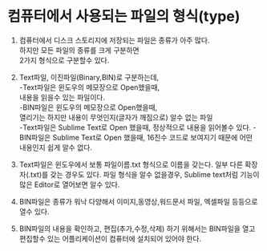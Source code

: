 # 컴퓨터에서 사용되는 파일의 형식(type)
1. 컴퓨터에서 디스크 스토리지에 저장되는 파일은 종류가 아주 많다.  
하지만 모든 파일의 종류를 크게 구분하면  
2가지 형식으로 구분할수 있다.

2. Text파일, 이진파일(Binary,BIN)로 구분하는데,  
-Text파일은 윈도우의 메모장으로 Open했을때,  
내용을 읽을수 있는 파일이다.  
-BIN파일은 윈도우의 메모장으로 Open했을때,  
열리기는 하지만 내용이 무엇인지(글자가 깨짐으로) 알수 없는 파일  
-Text파일은 Sublime Text로 Open 했을때, 정상적으로 내용을 읽어볼수 있다.
-BIN파일은 Sublime Text로 Open 했을때, 16진수 코드로 보여지기 때문에 어떤 내용인지 쉽게 알수 없다.

3. Text파일은 윈도우에서 보통 파일이름.txt 형식으로 이름을 갖는다.
일부 다른 확장자(.txt)를 갖는 경우도 있다. 
파일 형식을 알수 없을경우, Sublime text처럼 기능이 많은 Editor로 열어보면 알수 있다.

4. BIN파일은 종류가 워낙 다양해서 이미지,동영상,워드문서 파일, 엑셀파일 등등으로 열수 있다.

5. BIN파일의 내용을 확인하고, 편집(추가,수정,삭제) 하기 위해서는 BIN파일을 열고 편집할수 있는 어플리케이션이 컴퓨터에 설치되어 있어야 한다.